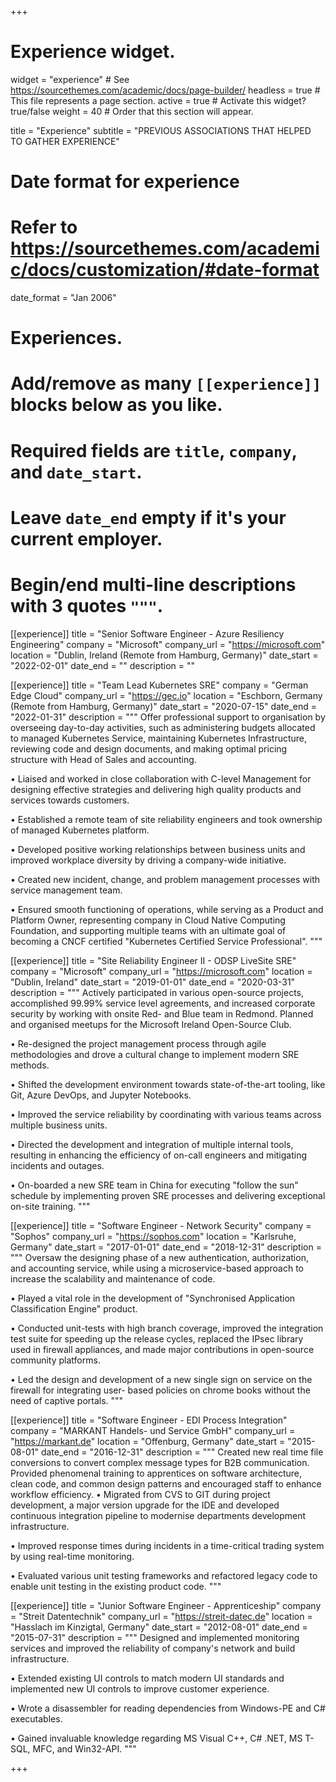 +++
# Experience widget.
widget = "experience"  # See https://sourcethemes.com/academic/docs/page-builder/
headless = true  # This file represents a page section.
active = true  # Activate this widget? true/false
weight = 40  # Order that this section will appear.

title = "Experience"
subtitle = "PREVIOUS ASSOCIATIONS THAT HELPED TO GATHER EXPERIENCE"

# Date format for experience
#   Refer to https://sourcethemes.com/academic/docs/customization/#date-format
date_format = "Jan 2006"

# Experiences.
#   Add/remove as many `[[experience]]` blocks below as you like.
#   Required fields are `title`, `company`, and `date_start`.
#   Leave `date_end` empty if it's your current employer.
#   Begin/end multi-line descriptions with 3 quotes `"""`.
[[experience]]
  title = "Senior Software Engineer - Azure Resiliency Engineering"
  company = "Microsoft"
  company_url = "https://microsoft.com"
  location = "Dublin, Ireland (Remote from Hamburg, Germany)"
  date_start = "2022-02-01"
  date_end = ""
  description = ""

[[experience]]
  title = "Team Lead Kubernetes SRE"
  company = "German Edge Cloud"
  company_url = "https://gec.io"
  location = "Eschborn, Germany (Remote from Hamburg, Germany)"
  date_start = "2020-07-15"
  date_end = "2022-01-31"
  description = """
  Offer professional support to organisation by overseeing day-to-day activities, such as administering budgets allocated to managed Kubernetes Service, maintaining Kubernetes Infrastructure, reviewing code and design documents, and making optimal pricing structure with Head of Sales and accounting.

  • Liaised and worked in close collaboration with C-level Management for designing effective strategies and delivering high quality products and services towards customers.
  
  • Established a remote team of site reliability engineers and took ownership of managed Kubernetes platform.
  
  • Developed positive working relationships between business units and improved workplace diversity by driving a company-wide initiative.
  
  • Created new incident, change, and problem management processes with service management team.
  
  • Ensured smooth functioning of operations, while serving as a Product and Platform Owner, representing company in Cloud Native Computing Foundation, and supporting multiple teams with an ultimate goal of becoming a CNCF certified "Kubernetes Certified Service Professional".
  """

[[experience]]
  title = "Site Reliability Engineer II - ODSP LiveSite SRE"
  company = "Microsoft"
  company_url = "https://microsoft.com"
  location = "Dublin, Ireland"
  date_start = "2019-01-01"
  date_end = "2020-03-31"
  description = """
  Actively participated in various open-source projects, accomplished 99.99% service level agreements, and increased corporate security by working with onsite Red- and Blue team in Redmond. Planned and organised meetups for the Microsoft Ireland Open-Source Club.

  • Re-designed the project management process through agile methodologies and drove a cultural change to implement modern SRE methods.

  • Shifted the development environment towards state-of-the-art tooling, like Git, Azure DevOps, and Jupyter Notebooks.

  • Improved the service reliability by coordinating with various teams across multiple business units.

  • Directed the development and integration of multiple internal tools, resulting in enhancing the efficiency of on-call engineers and mitigating incidents and outages.
  
  • On-boarded a new SRE team in China for executing "follow the sun" schedule by implementing proven SRE processes and delivering exceptional on-site training.
  """

[[experience]]
  title = "Software Engineer - Network Security"
  company = "Sophos"
  company_url = "https://sophos.com"
  location = "Karlsruhe, Germany"
  date_start = "2017-01-01"
  date_end = "2018-12-31"
  description = """
  Oversaw the designing phase of a new authentication, authorization, and accounting service, while using a
  microservice-based approach to increase the scalability and maintenance of code.

  • Played a vital role in the development of "Synchronised Application Classification Engine" product.

  • Conducted unit-tests with high branch coverage, improved the integration test suite for speeding up the release cycles, replaced the IPsec library used in firewall appliances, and made major contributions in open-source community platforms.

  • Led the design and development of a new single sign on service on the firewall for integrating user- based policies on chrome books without the need of captive portals.
  """
  
[[experience]]
  title = "Software Engineer - EDI Process Integration"
  company = "MARKANT Handels- und Service GmbH"
  company_url = "https://markant.de"
  location = "Offenburg, Germany"
  date_start = "2015-08-01"
  date_end = "2016-12-31"
  description = """
  Created new real time file conversions to convert complex message types for B2B communication. Provided phenomenal training to apprentices on software architecture, clean code, and common design patterns and encouraged staff to enhance workflow efficiency.
  • Migrated from CVS to GIT during project development, a major version upgrade for the IDE and developed continuous integration pipeline to modernise departments development infrastructure.

  • Improved response times during incidents in a time-critical trading system by using real-time monitoring.

  • Evaluated various unit testing frameworks and refactored legacy code to enable unit testing in the existing product code.
  """

[[experience]]
  title = "Junior Software Engineer - Apprenticeship"
  company = "Streit Datentechnik"
  company_url = "https://streit-datec.de"
  location = "Hasslach im Kinzigtal, Germany"
  date_start = "2012-08-01"
  date_end = "2015-07-31"
  description = """
  Designed and implemented monitoring services and improved the reliability of company's network and build infrastructure.
  
  • Extended existing UI controls to match modern UI standards and implemented new UI controls to improve customer experience.

  • Wrote a disassembler for reading dependencies from Windows-PE and C# executables.

  • Gained invaluable knowledge regarding MS Visual C++, C# .NET, MS T-SQL, MFC, and Win32-API.
  """

+++
